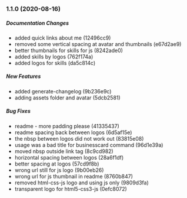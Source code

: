 ### 1.1.0 (2020-08-16)

##### Documentation Changes

*  added quick links about me (12496cc9)
*  removed some vertical spacing at avatar and thumbnails (e67d2ae9)
*  better thumbnails for skills for js (8242ade0)
*  added skills by logos (762f174a)
*  added logos for skills (da5c814c)

##### New Features

*  added generate-changelog (9b236e9c)
*  adding assets folder and avatar (5dcb2581)

##### Bug Fixes

*  readme - more padding please (41335437)
*  readme spacing back between logos (6d5af15e)
*  the nbsp between logos did not work out (83815e08)
*  usage was a bad title for businesscard command (96d1e39a)
*  moved nbsp outside link tag (8c9cd982)
*  horizontal spacing between logos (28a6f1df)
*  better spacing at logos (57cd9f8b)
*  wrong url still for js logo (9b00eb26)
*  wrong url for js thumbnail in readme (8760b847)
*  removed html-css-js logo and using js only (9809d3fa)
*  transparent logo for html5-css3-js (0efc8072)

